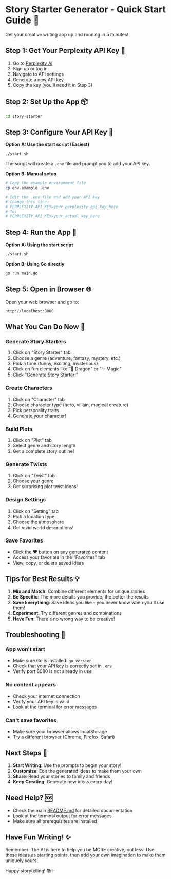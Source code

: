 # Story Starter Generator - Quick Start Guide 🚀

Get your creative writing app up and running in 5 minutes!

## Step 1: Get Your Perplexity API Key 🔑

1. Go to [Perplexity AI](https://www.perplexity.ai/)
2. Sign up or log in
3. Navigate to API settings
4. Generate a new API key
5. Copy the key (you'll need it in Step 3)

## Step 2: Set Up the App 📦

```bash
cd story-starter
```

## Step 3: Configure Your API Key 🔧

**Option A: Use the start script (Easiest)**
```bash
./start.sh
```
The script will create a `.env` file and prompt you to add your API key.

**Option B: Manual setup**
```bash
# Copy the example environment file
cp env.example .env

# Edit the .env file and add your API key
# Change this line:
# PERPLEXITY_API_KEY=your_perplexity_api_key_here
# To:
# PERPLEXITY_API_KEY=your_actual_key_here
```

## Step 4: Run the App 🎨

**Option A: Using the start script**
```bash
./start.sh
```

**Option B: Using Go directly**
```bash
go run main.go
```

## Step 5: Open in Browser 🌐

Open your web browser and go to:
```
http://localhost:8080
```

## What You Can Do Now 🎉

### Generate Story Starters
1. Click on "Story Starter" tab
2. Choose a genre (adventure, fantasy, mystery, etc.)
3. Pick a tone (funny, exciting, mysterious)
4. Click on fun elements like "🐉 Dragon" or "✨ Magic"
5. Click "Generate Story Starter!"

### Create Characters
1. Click on "Character" tab
2. Choose character type (hero, villain, magical creature)
3. Pick personality traits
4. Generate your character!

### Build Plots
1. Click on "Plot" tab
2. Select genre and story length
3. Get a complete story outline!

### Generate Twists
1. Click on "Twist" tab
2. Choose your genre
3. Get surprising plot twist ideas!

### Design Settings
1. Click on "Setting" tab
2. Pick a location type
3. Choose the atmosphere
4. Get vivid world descriptions!

### Save Favorites
- Click the ❤️ button on any generated content
- Access your favorites in the "Favorites" tab
- View, copy, or delete saved ideas

## Tips for Best Results 💡

1. **Mix and Match**: Combine different elements for unique stories
2. **Be Specific**: The more details you provide, the better the results
3. **Save Everything**: Save ideas you like - you never know when you'll use them!
4. **Experiment**: Try different genres and combinations
5. **Have Fun**: There's no wrong way to be creative!

## Troubleshooting 🔧

### App won't start
- Make sure Go is installed: `go version`
- Check that your API key is correctly set in `.env`
- Verify port 8080 is not already in use

### No content appears
- Check your internet connection
- Verify your API key is valid
- Look at the terminal for error messages

### Can't save favorites
- Make sure your browser allows localStorage
- Try a different browser (Chrome, Firefox, Safari)

## Next Steps 🎯

1. **Start Writing**: Use the prompts to begin your story!
2. **Customize**: Edit the generated ideas to make them your own
3. **Share**: Read your stories to family and friends
4. **Keep Creating**: Generate new ideas every day!

## Need Help? 🆘

- Check the main [README.md](README.md) for detailed documentation
- Look at the terminal output for error messages
- Make sure all prerequisites are installed

## Have Fun Writing! ✨

Remember: The AI is here to help you be MORE creative, not less! Use these ideas as starting points, then add your own imagination to make them uniquely yours!

Happy storytelling! 📚✨

